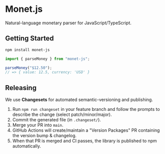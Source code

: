 # Monet.js

Natural-language monetary parser for JavaScript/TypeScript.

## Getting Started

```bash
npm install monet-js
```

```ts
import { parseMoney } from "monet-js";

parseMoney("$12.50");
// => { value: 12.5, currency: 'USD' }
```

## Releasing

We use **Changesets** for automated semantic-versioning and publishing.

1. Run `npm run changeset` in your feature branch and follow the prompts to describe the change (select patch/minor/major).
2. Commit the generated file (in `.changeset/`).
3. Merge your PR into `main`.
4. GitHub Actions will create/maintain a "Version Packages" PR containing the version bump & changelog.
5. When that PR is merged and CI passes, the library is published to npm automatically.
